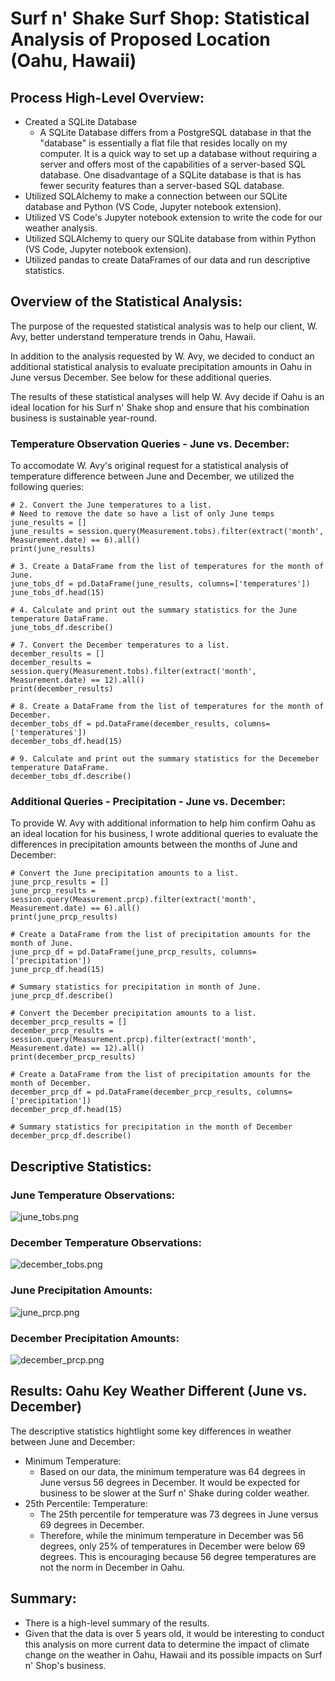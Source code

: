 # Surf n' Shake Surf Shop: Statistical Analysis of Proposed Location (Oahu, Hawaii)

## Process High-Level Overview: 
- Created a SQLite Database
  - A SQLite Database differs from a PostgreSQL database in that the "database" is essentially a flat file that resides locally on my computer. It is a quick way to set up a database without requiring a server and offers most of the capabilities of a server-based SQL database. One disadvantage of a SQLite database is that is has fewer security features than a server-based SQL database.   
- Utilized SQLAlchemy to make a connection between our SQLite database and Python (VS Code, Jupyter notebook extension).
- Utilized VS Code's Jupyter notebook extension to write the code for our weather analysis. 
- Utilized SQLAlchemy to query our SQLite database from within Python (VS Code, Jupyter notebook extension).
- Utilized pandas to create DataFrames of our data and run descriptive statistics.

## Overview of the Statistical Analysis:

The purpose of the requested statistical analysis was to help our client, W. Avy, better understand temperature trends in Oahu, Hawaii. 

In addition to the analysis requested by W. Avy, we decided to conduct an additional statistical analysis to evaluate precipitation amounts in Oahu in June versus December. See below for these additional queries. 

The results of these statistical analyses will help W. Avy decide if Oahu is an ideal location for his Surf n' Shake shop and ensure that his combination business is sustainable year-round.

### Temperature Observation Queries - June vs. December: 

To accomodate W. Avy's original request for a statistical analysis of temperature difference between June and December, we utilized the following queries: 

```
# 2. Convert the June temperatures to a list.
# Need to remove the date so have a list of only June temps
june_results = []
june_results = session.query(Measurement.tobs).filter(extract('month', Measurement.date) == 6).all()
print(june_results)
```

```
# 3. Create a DataFrame from the list of temperatures for the month of June. 
june_tobs_df = pd.DataFrame(june_results, columns=['temperatures'])
june_tobs_df.head(15)
```

```
# 4. Calculate and print out the summary statistics for the June temperature DataFrame.
june_tobs_df.describe()
```

```
# 7. Convert the December temperatures to a list.
december_results = []
december_results = session.query(Measurement.tobs).filter(extract('month', Measurement.date) == 12).all()
print(december_results)
```

```
# 8. Create a DataFrame from the list of temperatures for the month of December. 
december_tobs_df = pd.DataFrame(december_results, columns=['temperatures'])
december_tobs_df.head(15)
```

```
# 9. Calculate and print out the summary statistics for the Decemeber temperature DataFrame.
december_tobs_df.describe()
```

### Additional Queries - Precipitation - June vs. December:

To provide W. Avy with additional information to help him confirm Oahu as an ideal location for his business, I wrote additional queries to evaluate the differences in precipitation amounts between the months of June and December: 

```
# Convert the June precipitation amounts to a list.
june_prcp_results = []
june_prcp_results = session.query(Measurement.prcp).filter(extract('month', Measurement.date) == 6).all()
print(june_prcp_results)
```

```
# Create a DataFrame from the list of precipitation amounts for the month of June. 
june_prcp_df = pd.DataFrame(june_prcp_results, columns=['precipitation'])
june_prcp_df.head(15)
```

```
# Summary statistics for precipitation in month of June.
june_prcp_df.describe()
```

```
# Convert the December precipitation amounts to a list.
december_prcp_results = []
december_prcp_results = session.query(Measurement.prcp).filter(extract('month', Measurement.date) == 12).all()
print(december_prcp_results)
```

```
# Create a DataFrame from the list of precipitation amounts for the month of December. 
december_prcp_df = pd.DataFrame(december_prcp_results, columns=['precipitation'])
december_prcp_df.head(15)
```

```
# Summary statistics for precipitation in the month of December
december_prcp_df.describe()
```

## Descriptive Statistics: 

### June Temperature Observations:

![june_tobs.png](Resources/june_tobs.png)

### December Temperature Observations:

![december_tobs.png](Resources/december_tobs.png)

### June Precipitation Amounts:

![june_prcp.png](Resources/june_prcp.png)

### December Precipitation Amounts:

![december_prcp.png](Resources/december_prcp.png)


## Results: Oahu Key Weather Different (June vs. December)

The descriptive statistics hightlight some key differences in weather between June and December: 

- Minimum Temperature: 
  - Based on our data, the minimum temperature was 64 degrees in June versus 56 degrees in December. It would be expected for business to be slower at the Surf n' Shake during colder weather.
- 25th Percentile: Temperature:
  - The 25th percentile for temperature was 73 degrees in June versus 69 degrees in December. 
  - Therefore, while the minimum temperature in December was 56 degrees, only 25% of temperatures in December were below 69 degrees. This is encouraging because 56 degree temperatures are not the norm in December in Oahu. 

## Summary:
- There is a high-level summary of the results. 
- Given that the data is over 5 years old, it would be interesting to conduct this analysis on more current data to determine the impact of climate change on the weather in Oahu, Hawaii and its possible impacts on Surf n' Shop's business.

